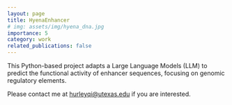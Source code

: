 ```yaml
---
layout: page
title: HyenaEnhancer
# img: assets/img/hyena_dna.jpg
importance: 5
category: work
related_publications: false
---
```


This Python-based project adapts a Large Language Models (LLM) to predict the functional activity 
of enhancer sequences, focusing on genomic regulatory elements. 


Please contact me at [hurleyqi@utexas.edu](mailto:hurleyqi@utexas.edu) if you are interested. 